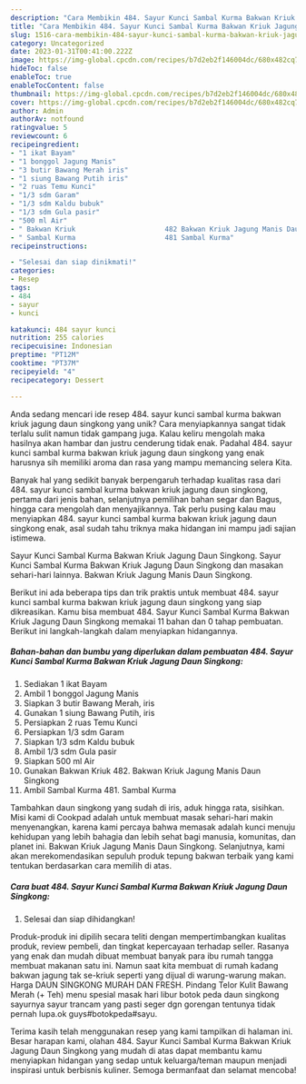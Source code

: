 ```yaml
---
description: "Cara Membikin 484. Sayur Kunci Sambal Kurma Bakwan Kriuk Jagung Daun Singkong yang Enak"
title: "Cara Membikin 484. Sayur Kunci Sambal Kurma Bakwan Kriuk Jagung Daun Singkong yang Enak"
slug: 1516-cara-membikin-484-sayur-kunci-sambal-kurma-bakwan-kriuk-jagung-daun-singkong-yang-enak
category: Uncategorized
date: 2023-01-31T00:41:00.222Z
image: https://img-global.cpcdn.com/recipes/b7d2eb2f146004dc/680x482cq70/484-sayur-kunci-sambal-kurma-bakwan-kriuk-jagung-daun-singkong-foto-resep-utama.jpg
hideToc: false
enableToc: true
enableTocContent: false
thumbnail: https://img-global.cpcdn.com/recipes/b7d2eb2f146004dc/680x482cq70/484-sayur-kunci-sambal-kurma-bakwan-kriuk-jagung-daun-singkong-foto-resep-utama.jpg
cover: https://img-global.cpcdn.com/recipes/b7d2eb2f146004dc/680x482cq70/484-sayur-kunci-sambal-kurma-bakwan-kriuk-jagung-daun-singkong-foto-resep-utama.jpg
author: Admin
authorAv: notfound
ratingvalue: 5
reviewcount: 6
recipeingredient:
- "1 ikat Bayam"
- "1 bonggol Jagung Manis"
- "3 butir Bawang Merah iris"
- "1 siung Bawang Putih iris"
- "2 ruas Temu Kunci"
- "1/3 sdm Garam"
- "1/3 sdm Kaldu bubuk"
- "1/3 sdm Gula pasir"
- "500 ml Air"
- " Bakwan Kriuk                      482 Bakwan Kriuk Jagung Manis Daun Singkong"
- " Sambal Kurma                      481 Sambal Kurma"
recipeinstructions:

- "Selesai dan siap dinikmati!"
categories:
- Resep
tags:
- 484
- sayur
- kunci

katakunci: 484 sayur kunci 
nutrition: 255 calories
recipecuisine: Indonesian
preptime: "PT12M"
cooktime: "PT37M"
recipeyield: "4"
recipecategory: Dessert

---
```





Anda sedang mencari ide resep 484. sayur kunci sambal kurma bakwan kriuk jagung daun singkong yang unik? Cara menyiapkannya sangat tidak terlalu sulit namun tidak gampang juga. Kalau keliru mengolah maka hasilnya akan hambar dan justru cenderung tidak enak. Padahal 484. sayur kunci sambal kurma bakwan kriuk jagung daun singkong yang enak harusnya sih memiliki aroma dan rasa yang mampu memancing selera Kita.





Banyak hal yang sedikit banyak berpengaruh terhadap kualitas rasa dari 484. sayur kunci sambal kurma bakwan kriuk jagung daun singkong, pertama dari jenis bahan, selanjutnya pemilihan bahan segar dan Bagus, hingga cara mengolah dan menyajikannya. Tak perlu pusing kalau mau menyiapkan 484. sayur kunci sambal kurma bakwan kriuk jagung daun singkong enak,      asal sudah tahu triknya maka hidangan ini mampu jadi sajian istimewa.














Sayur Kunci Sambal Kurma Bakwan Kriuk Jagung Daun Singkong. Sayur Kunci Sambal Kurma Bakwan Kriuk Jagung Daun Singkong dan masakan sehari-hari lainnya. Bakwan Kriuk Jagung Manis Daun Singkong.






Berikut ini ada beberapa tips dan trik praktis untuk membuat 484. sayur kunci sambal kurma bakwan kriuk jagung daun singkong yang siap dikreasikan. Kamu bisa membuat 484. Sayur Kunci Sambal Kurma Bakwan Kriuk Jagung Daun Singkong memakai 11 bahan dan 0 tahap pembuatan. Berikut ini langkah-langkah dalam menyiapkan hidangannya.

<!--inarticleads1-->

##### Bahan-bahan dan bumbu yang diperlukan dalam pembuatan 484. Sayur Kunci Sambal Kurma Bakwan Kriuk Jagung Daun Singkong:

1. Sediakan 1 ikat Bayam
1. Ambil 1 bonggol Jagung Manis
1. Siapkan 3 butir Bawang Merah, iris
1. Gunakan 1 siung Bawang Putih, iris
1. Persiapkan 2 ruas Temu Kunci
1. Persiapkan 1/3 sdm Garam
1. Siapkan 1/3 sdm Kaldu bubuk
1. Ambil 1/3 sdm Gula pasir
1. Siapkan 500 ml Air
1. Gunakan  Bakwan Kriuk                      482. Bakwan Kriuk Jagung Manis Daun Singkong
1. Ambil  Sambal Kurma                      481. Sambal Kurma


Tambahkan daun singkong yang sudah di iris, aduk hingga rata, sisihkan. Misi kami di Cookpad adalah untuk membuat masak sehari-hari makin menyenangkan, karena kami percaya bahwa memasak adalah kunci menuju kehidupan yang lebih bahagia dan lebih sehat bagi manusia, komunitas, dan planet ini. Bakwan Kriuk Jagung Manis Daun Singkong. Selanjutnya, kami akan merekomendasikan sepuluh produk tepung bakwan terbaik yang kami tentukan berdasarkan cara memilih di atas. 

<!--inarticleads2-->

##### Cara buat 484. Sayur Kunci Sambal Kurma Bakwan Kriuk Jagung Daun Singkong:


1. Selesai dan siap dihidangkan!

Produk-produk ini dipilih secara teliti dengan mempertimbangkan kualitas produk, review pembeli, dan tingkat kepercayaan terhadap seller. Rasanya yang enak dan mudah dibuat membuat banyak para ibu rumah tangga membuat makanan satu ini. Namun saat kita membuat di rumah kadang bakwan jagung tak se-kriuk seperti yang dijual di warung-warung makan. Harga DAUN SINGKONG MURAH DAN FRESH. Pindang Telor Kulit Bawang Merah (+ Teh) menu spesial masak hari libur botok peda daun singkong sayurnya sayur trancam yang pasti seger dgn gorengan tentunya tidak pernah lupa.ok guys#botokpeda#sayu. 

Terima kasih telah menggunakan resep yang kami tampilkan di halaman ini. Besar harapan kami, olahan 484. Sayur Kunci Sambal Kurma Bakwan Kriuk Jagung Daun Singkong yang mudah di atas dapat membantu kamu menyiapkan hidangan yang sedap untuk keluarga/teman maupun menjadi inspirasi untuk berbisnis kuliner. Semoga bermanfaat dan selamat mencoba!
